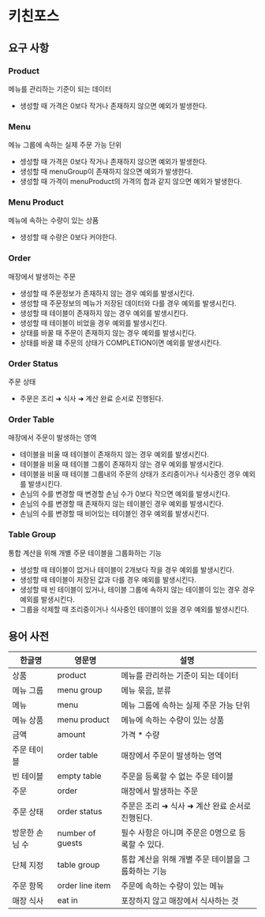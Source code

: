 # 키친포스

## 요구 사항

### Product

메뉴를 관리하는 기준이 되는 데이터

- 생성할 때 가격은 0보다 작거나 존재하지 않으면 예외가 발생한다.

### Menu

메뉴 그룹에 속하는 실제 주문 가능 단위

- 셍성할 때 가격은 0보다 작거나 존재하지 않으면 예외가 발생한다.
- 생성할 때 menuGroup이 존재하지 않으면 예외가 발생한다.
- 생성할 때 가격이 menuProduct의 가격의 합과 같지 않으면 예외가 발생한다.

### Menu Product

메뉴에 속하는 수량이 있는 상품

- 생성할 때 수량은 0보다 커야한다.

### Order

매장에서 발생하는 주문

- 생성할 때 주문정보가 존재하지 않는 경우 예외를 발생시킨다.
- 생성할 때 주문정보의 메뉴가 저장된 데이터와 다를 경우 예외를 발생시킨다.
- 생성할 때 테이블이 존재하지 않는 경우 예외를 발생시킨다.
- 생성할 때 테이블이 비었을 경우 예외를 발생시킨다.
- 상태를 바꿀 때 주문이 존재하지 않는 경우 예외를 발생시킨다.
- 상태를 바꿀 떄 주문의 상태가 COMPLETION이면 예외를 발생시킨다.

### Order Status

주문 상태

- 주문은 조리 ➜ 식사 ➜ 계산 완료 순서로 진행된다.

### Order Table

매장에서 주문이 발생하는 영역

- 테이블을 비울 때 테이블이 존재하지 않는 경우 예외를 발생시킨다.
- 테이블을 비울 때 테이블 그룹이 존재하지 않는 경우 예외를 발생시킨다.
- 테이블을 비울 때 테이블 그룹내의 주문의 상태가 조리중이거나 식사중인 경우 예외를 발생시킨다.
- 손님의 수를 변경할 때 변경할 손님 수가 0보다 작으면 예외를 발생시킨다.
- 손님의 수를 변경할 때 존재하지 않는 테이블인 경우 예외를 발생시킨다.
- 손님의 수를 변경할 때 비어있는 테이블인 경우 예외를 발생시킨다.

### Table Group

통합 계산을 위해 개별 주문 테이블을 그룹화하는 기능

- 생성할 때 테이블이 없거나 테이블이 2개보다 작을 경우 예외를 발생시킨다.
- 생성할 때 테이블이 저장된 값과 다를 경우 예외를 발생시킨다.
- 생성할 때 빈 테이블이 있거나, 테이블 그룹에 속하지 않는 테이블이 있는 경우 경우 예외를 발생시킨다.
- 그룹을 삭제할 때 조리중이거나 식사중인 테이블이 있을 경우 예외를 발생시킨다.

## 용어 사전

| 한글명 | 영문명 | 설명 |
| --- | --- | --- |
| 상품 | product | 메뉴를 관리하는 기준이 되는 데이터 |
| 메뉴 그룹 | menu group | 메뉴 묶음, 분류 |
| 메뉴 | menu | 메뉴 그룹에 속하는 실제 주문 가능 단위 |
| 메뉴 상품 | menu product | 메뉴에 속하는 수량이 있는 상품 |
| 금액 | amount | 가격 * 수량 |
| 주문 테이블 | order table | 매장에서 주문이 발생하는 영역 |
| 빈 테이블 | empty table | 주문을 등록할 수 없는 주문 테이블 |
| 주문 | order | 매장에서 발생하는 주문 |
| 주문 상태 | order status | 주문은 조리 ➜ 식사 ➜ 계산 완료 순서로 진행된다. |
| 방문한 손님 수 | number of guests | 필수 사항은 아니며 주문은 0명으로 등록할 수 있다. |
| 단체 지정 | table group | 통합 계산을 위해 개별 주문 테이블을 그룹화하는 기능 |
| 주문 항목 | order line item | 주문에 속하는 수량이 있는 메뉴 |
| 매장 식사 | eat in | 포장하지 않고 매장에서 식사하는 것 |
